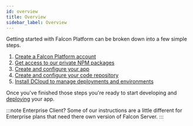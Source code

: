 ```yaml
---
id: overview
title: Overview
sidebar_label: Overview
---
```


Getting started with Falcon Platform can be broken down into a few simple steps.

1. [Create a Falcon Platform account](/docs/platform/getting-started/prerequisites)
2. [Get access to our private NPM packages](/docs/platform/getting-started/npm)
3. [Create and configure your app](/docs/platform/getting-started/create)
4. [Create and configure your code repository](/docs/platform/getting-started/repository)
5. [Install DCloud to manage deployments and environments](/docs/platform/cloud/installation)

Once you've finished those steps you're ready to start developing and [deploying](/docs/platform/deployment/overview) your app.

:::note Enterprise Client?
Some of our instructions are a little different for Enterprise plans that need there own version of Falcon Server. 
:::
